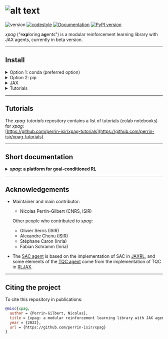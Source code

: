# ![alt text](https://raw.githubusercontent.com/perrin-isir/xpag/main/logo.png "xpag logo")

![version](https://img.shields.io/badge/version-0.2.0-blue)
[![codestyle](https://img.shields.io/badge/code%20style-black-000000.svg)](https://github.com/psf/black)
[![Documentation](https://img.shields.io/github/actions/workflow/status/perrin-isir/xpag/docs.yml?branch=main&label=docs)](https://perrin-isir.github.io/xpag/)
[![PyPI version](https://img.shields.io/pypi/v/xpag)](https://pypi.org/project/xpag/)


*xpag* ("e**xp**loring **ag**ents") is a modular reinforcement learning library with JAX agents, currently in beta version.

-----
## Install

<details><summary>Option 1: conda (preferred option)</summary>
<p>
	
This option is preferred because it relies mainly on conda-forge packages (which among other things simplifies the installation of JAX).

    git clone https://github.com/perrin-isir/xpag.git
    cd xpag
    conda update conda
   
Install micromamba if you don't already have it (you can also simply use conda, by replacing below `micromamba create`, `micromamba update` and `micromamba activate` respectively by `conda env create`, `conda env update` and `conda activate`, but this will lead to a significantly slower installation):

    conda install -c conda-forge micromamba

Choose an environment name, for instance `xpagenv`.  
The following command creates the `xpagenv` environment with the requirements listed in [environment.yaml](environment.yaml):

    micromamba create --name xpagenv --file environment.yaml

If you prefer to update an existing environment (`existing_env`):

    micromamba update --name existing_env --file environment.yaml

Then, activate the `xpagenv` environment:

    micromamba activate xpagenv

Finally, install the *xpag* library in the activated environment:

    pip install -e .

</p>
</details>

<details><summary>Option 2: pip</summary>
<p>

For the pip install, you need to properly install JAX yourself. Otherwise, if JAX is installed automatically as a pip dependency of *xpag*, it will probably not work as desired (e.g. it will not be GPU-compatible). So you should install it beforehand, following these guidelines: 

[https://github.com/google/jax#installation](https://github.com/google/jax#installation) 

Then, install *xpag* with:

    pip install xpag

</p>
</details>

<details><summary>JAX</summary>
<p>

To verify that the JAX installation went well, check the backend used by JAX with the following command:
```
python -c "import jax; print(jax.lib.xla_bridge.get_backend().platform)"
```
It will print "cpu", "gpu" or "tpu" depending on the platform JAX is using.

</p>
</details>

<details><summary>Tutorials</summary>
<p>

The following libraries, not required by *xpag*, are required for the [tutorials](https://github.com/perrin-isir/xpag-tutorials):
  - MuJoCo (`pip install mujoco`): see [https://github.com/deepmind/mujoco](https://github.com/deepmind/mujoco)
  - imageio (`pip install imageio`): see [https://github.com/imageio/imageio](https://github.com/imageio/imageio)
</p>
</details>

-----
## Tutorials

The *xpag-tutorials* repository contains a list of tutorials (colab notebooks) for *xpag*:  
[https://github.com/perrin-isir/xpag-tutorials](https://github.com/perrin-isir/xpag-tutorials)


-----
## Short documentation
<details><summary><B><I>xpag</I>: a platform for goal-conditioned RL</B></summary>

*xpag* allows standard reinforcement learning, but it has been designed with
goal-conditioned reinforcement learning (GCRL) in mind (check out the [train_gmazes.ipynb](https://colab.research.google.com/github/perrin-isir/xpag-tutorials/blob/main/train_gmazes.ipynb)
tutorial for a simple example of GCRL). 

In GCRL, agents have a goal, which is part of the input they take, and the reward mainly depends on 
the degree of achievement of that goal. Beyond the usual modules in 
RL platforms (environment, agent, buffer/sampler), *xpag* introduces a 
module called "setter" which, among other things, can help to set and manage
goals (for example modifying the goal several times in a single episode).
Although the setter is largely similar to an environment wrapper, it 
is separated from the environment because in some cases it should be considered as 
an independent entity (e.g. a teacher), or as a part of the agent itself.

*xpag* relies on a single reinforcement learning loop (the `learn()`
function in [xpag/tools/learn.py](https://github.com/perrin-isir/xpag/blob/main/xpag/tools/learn.py))
in which the environment, the agent, the buffer and the setter interact (see below). 
The `learn()` function  has the following first 3 arguments (returned by [gym_vec_env()](https://github.com/perrin-isir/xpag/blob/main/xpag/wrappers/gym_vec_env.py) and 
[brax_vec_env()](https://github.com/perrin-isir/xpag/blob/main/xpag/wrappers/brax_vec_env.py)):
  * `env`: the training environment, which runs 1 or more rollouts in parallel.
  * `eval_env`: the evaluation environment, identical to `env` except that it runs 
  a single rollout.
  * `env_info`: a dictionary containing information about the environment:
    * `env_info["env_type"]`: the type of environment; for the moment *xpag* 
  differentiates 3 types of environments: "Brax" environments, "Mujoco" environments, and
  "Gym" environments. This information is used to adapt the way episodes are saved and replayed.
    * `env_info["name"]`: the name of the environment.
    * `env_info["is_goalenv"]`: whether the environment is a goal-based environment or 
  not.
    * `env_info["num_envs"]`: the number of parallel rollouts in `env`
    * `env_info["max_episode_steps"]`: the maximum number of steps in episodes (*xpag* 
  does not allow potentially infinite episodes).
    * `env_info["action_space"]`: the action space (of type [gym.spaces.Space](https://github.com/openai/gym/blob/master/gym/spaces/space.py)) that takes into account parallel rollouts. It can be useful to sample random actions.
    * `env_info["single_action_space"]`: the action space (of type [gym.spaces.Space](https://github.com/openai/gym/blob/master/gym/spaces/space.py)) for single rollouts.  
  
  `learn()` also takes in input the agent, the buffer and the setter and various parameters. Detailed information about the arguments of `learn()` can be
  found in the code documentation (check [xpag/tools/learn.py](https://github.com/perrin-isir/xpag/blob/main/xpag/tools/learn.py)).

The components that interact during learning are:
<details><summary><B>the environment (env)</B></summary>

In *xpag*, environments must allow parallel rollouts, and *xpag* keeps the same API even in the case of a single rollout,
i.e. when the number of "parallel environments" is 1. Basically, all environments are 
"vector environments".

* `env.reset(seed: Optional[Union[int, List[int]]], options: Optional[dict])` -> `observation: Union[np.array, jax.numpy.array], info: dict`  
Following the gym Vector API
(see [https://www.gymlibrary.dev/api/vector/#vectorenv](https://www.gymlibrary.dev/api/vector/#vectorenv)), environments have 
a `reset()` function that returns an `observation` (which is actually a batch of observations for all the 
parallel rollouts) and an optional dictionary `info` (see [https://www.gymlibrary.dev/api/vector/#reset](https://www.gymlibrary.dev/api/vector/#reset)).  
We expect `observation` to be a numpy array, or a jax.numpy array, and its first dimension 
selects between parallel rollouts, which means that `observation[i]` is the observation in
the i-th rollout. In the case of a single rollout, `observation[0]` is the observation
in this rollout.


* `env.step(action: Union[np.array, jax.numpy.array])` -> `observation, reward, terminated, truncated, info`  
Again, following the gym Vector API, environments have a `step()` function that takes
in input an action (which is actually a batch of actions, one per rollout) and returns:
`observation`, `reward`, `terminated`, `truncated`, `info` (cf. [https://www.gymlibrary.dev/api/vector/#step](https://www.gymlibrary.dev/api/vector/#step)).
There are slight differences with the gym Vector API. First, in *xpag* this API also covers the case
of a single rollout. Second, *xpag* assumes that `reward`, `terminated` and `truncated` have shape `(n, 1)`, not
`(n,)` (where n is the number of parallel rollouts). More broadly, whether they are due to a single rollout or to
unidimensional elements, single-dimensional entries are not squeezed in *xpag*.
Third, in *xpag*, `info` is a dictionary, not a tuple of dictionaries
(however its entries may be tuples). 


* `env.reset_done(done, seed: Optional[Union[int, List[int]]], options: Optional[dict])` -> `observation, info`   
The most significant difference with the gym Vector API is that *xpag* requires a `reset_done()` function which takes a `done` array of Booleans in input and performs a reset for
the i-th rollout if and only if `done[i]` is evaluated to True. Besides `done`, the arguments of `reset_done()` are the same as the ones of `reset()`: `seed` and `options`, and its outputs are also the same: `observation`, `info`.
For rollouts that are not reset, the returned observation is the same as the observation returned by the last
`step()`. `reset()` must be called once for the initial reset, and afterwards only `reset_done()` should be used. Auto-resets (automatic resets after terminal transitions) are not allowed in *xpag*. 
The main reason to prefer `reset_done()` to auto-resets
is that with auto-resets, terminal transitions must be special and contain additional
information. With `reset_done()`, this is no longer necessary. Furthermore,
by modifying the `done` array returned by a step of the environment, it becomes possible 
to easily force the termination of an episode, or to force an episode to continue despite 
reaching a terminal transition (but this must be done with caution).


* `gym_vec_env(env_name: str, num_envs: int, wrap_function: Callable = None)` -> `env, eval_env, env_info: dict`  
`brax_vec_env(env_name: str, num_envs: int, wrap_function: Callable = None, *, force_cpu_backend : bool = False)` -> `env, eval_env, env_info: dict`  
The [gym_vec_env()](https://github.com/perrin-isir/xpag/blob/main/xpag/wrappers/gym_vec_env.py) and 
[brax_vec_env()](https://github.com/perrin-isir/xpag/blob/main/xpag/wrappers/brax_vec_env.py) functions (see [tutorials](https://github.com/perrin-isir/xpag-tutorials))
call wrappers that automatically add the `reset_done()` function to Gym and Brax 
environments, and make the wrapped environments fit the *xpag* API.


* *Goal-based environments:*  
Goal-based environments (for GCRL) must have a similar interface to the one defined in 
the [Gym-Robotics](https://github.com/Farama-Foundation/gym-robotics) library
(see `GoalEnv` in [core.py](https://github.com/Farama-Foundation/Gym-Robotics/blob/main/gym_robotics/core.py)), with minor differences.
Their observation spaces are of type [gym.spaces.Dict](https://github.com/openai/gym/blob/master/gym/spaces/dict.py), with the following keys 
in the `observation` dictionaries: `"observation"`, `"achieved_goal"`, and `"desired_goal"`.
Goal-based environments must also have in attribute a `compute_reward()` function that computes rewards.
In *xpag*, the inputs of `compute_reward()` can be different from the ones considered in 
the original `GoalEnv` class. For example, in the
[GoalEnvWrapper](https://github.com/perrin-isir/xpag/blob/main/xpag/wrappers/goalenv_wrapper.py) class,
which can be used to turn standard environments into goal-based environments, the
arguments of `compute_reward()` are assumed to be `achieved_goal` (the goal achieved *after* `step()`),
`desired_goal` (the desired goal *before* `step()`), `action`, `observation` (the observation *after* `step()`),
`reward` (the reward of the base environment), `terminated`, `truncated` and `info` (the outputs of the
`step()` function). In the version of [HER](https://github.com/perrin-isir/xpag/blob/main/xpag/samplers/HER.py)
  (cf. [https://arxiv.org/pdf/1707.01495.pdf](https://arxiv.org/pdf/1707.01495.pdf)) in *xpag*,
it is assumed that `compute_reward()` depends only on  `achieved_goal`, `desired_goal`, `action` and `observation`.  
In goal-based environments, the multiple observations from parallel rollouts are concatenated as in the gym function `concatenate()`
(cf. [https://github.com/openai/gym/blob/master/gym/vector/utils/numpy_utils.py](https://github.com/openai/gym/blob/master/gym/vector/utils/numpy_utils.py)), 
which means that the batched observations are always single dictionaries in which the 
entries `"observation"`, `"achieved_goal"` and `"desired_goal"` are arrays of observations,
achieved goals and desired goals.


* `info`  
*xpag* assumes that, in goal-based environments, the `info` dictionary returned by `step()`
always contains `info["is_success"]`, an array of Booleans (one per rollout)
that are `True` if the corresponding transition is a successfull achievement of the
desired goal, and `False` otherwise (*remark:* this does not need to coincide
with episode termination).

</details>

<details><summary><B>the agent (agent)</B></summary>

*xpag* only considers off-policy agents. (TODO) 

</details>

<details><summary><B>the buffer (buffer)</B></summary> TODO </details>
<details><summary><B>the sampler (sampler)</B></summary> TODO </details>
<details><summary><B>the setter (setter)</B></summary> TODO </details>

The figure below summarizes the RL loop and the interactions between the components:
(TODO)
</details>

-----
## Acknowledgements

* Maintainer and main contributor:
  - Nicolas Perrin-Gilbert (CNRS, ISIR)

  Other people who contributed to *xpag*:
  - Olivier Serris (ISIR)
  - Alexandre Chenu (ISIR)
  - Stéphane Caron (Inria)
  - Fabian Schramm (Inria)

* The [SAC agent](https://github.com/perrin-isir/xpag/blob/main/xpag/agents/sac) is based on the implementation of SAC in [JAXRL](https://github.com/ikostrikov/jaxrl), and some elements of the [TQC agent](https://github.com/perrin-isir/xpag/blob/main/xpag/agents/tqc) come from the implementation of TQC in [RLJAX](https://github.com/ku2482/rljax).

-----
## Citing the project
To cite this repository in publications:

```bibtex
@misc{xpag,
  author = {Perrin-Gilbert, Nicolas},
  title = {xpag: a modular reinforcement learning library with JAX agents},
  year = {2022},
  url = {https://github.com/perrin-isir/xpag}
}
```
